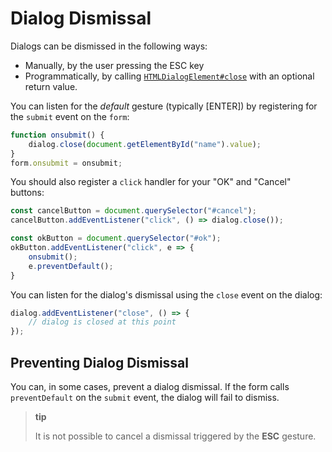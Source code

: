 # Dialog Dismissal

Dialogs can be dismissed in the following ways:

* Manually, by the user pressing the ESC key
* Programmatically, by calling [`HTMLDialogElement#close`](../../uxp/class/HTMLDialogElement#htmldialogelement-close) with an optional return value.

You can listen for the _default_ gesture (typically [ENTER]) by registering for the `submit` event on the `form`:

```js
function onsubmit() {
    dialog.close(document.getElementById("name").value);
}
form.onsubmit = onsubmit;
```

You should also register a `click` handler for your "OK" and "Cancel" buttons:

```js
const cancelButton = document.querySelector("#cancel");
cancelButton.addEventListener("click", () => dialog.close());

const okButton = document.querySelector("#ok");
okButton.addEventListener("click", e => {
    onsubmit();
    e.preventDefault();
}
```

You can listen for the dialog's dismissal using the `close` event on the dialog:

```js
dialog.addEventListener("close", () => {
    // dialog is closed at this point
});
```

## Preventing Dialog Dismissal

You can, in some cases, prevent a dialog dismissal. If the form calls `preventDefault` on the `submit` event, the dialog will fail to dismiss.

> **tip**
>
> It is not possible to cancel a dismissal triggered by the **ESC** gesture.
